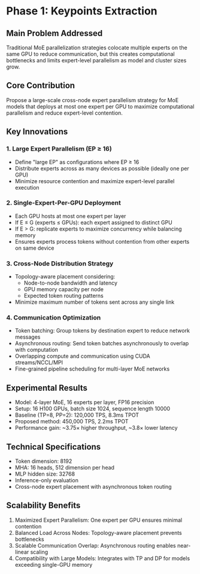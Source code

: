 # Phase 1: Keypoints Extraction

## Main Problem Addressed
Traditional MoE parallelization strategies colocate multiple experts on the same GPU to reduce communication, but this creates computational bottlenecks and limits expert-level parallelism as model and cluster sizes grow.

## Core Contribution
Propose a large-scale cross-node expert parallelism strategy for MoE models that deploys at most one expert per GPU to maximize computational parallelism and reduce expert-level contention.

## Key Innovations

### 1. Large Expert Parallelism (EP ≥ 16)
- Define "large EP" as configurations where EP ≥ 16
- Distribute experts across as many devices as possible (ideally one per GPU)
- Minimize resource contention and maximize expert-level parallel execution

### 2. Single-Expert-Per-GPU Deployment
- Each GPU hosts at most one expert per layer
- If E ≤ G (experts ≤ GPUs): each expert assigned to distinct GPU
- If E > G: replicate experts to maximize concurrency while balancing memory
- Ensures experts process tokens without contention from other experts on same device

### 3. Cross-Node Distribution Strategy
- Topology-aware placement considering:
  - Node-to-node bandwidth and latency
  - GPU memory capacity per node
  - Expected token routing patterns
- Minimize maximum number of tokens sent across any single link

### 4. Communication Optimization
- Token batching: Group tokens by destination expert to reduce network messages
- Asynchronous routing: Send token batches asynchronously to overlap with computation
- Overlapping compute and communication using CUDA streams/NCCL/MPI
- Fine-grained pipeline scheduling for multi-layer MoE networks

## Experimental Results
- Model: 4-layer MoE, 16 experts per layer, FP16 precision
- Setup: 16 H100 GPUs, batch size 1024, sequence length 10000
- Baseline (TP=8, PP=2): 120,000 TPS, 8.3ms TPOT
- Proposed method: 450,000 TPS, 2.2ms TPOT
- Performance gain: ~3.75× higher throughput, ~3.8× lower latency

## Technical Specifications
- Token dimension: 8192
- MHA: 16 heads, 512 dimension per head
- MLP hidden size: 32768
- Inference-only evaluation
- Cross-node expert placement with asynchronous token routing

## Scalability Benefits
1. Maximized Expert Parallelism: One expert per GPU ensures minimal contention
2. Balanced Load Across Nodes: Topology-aware placement prevents bottlenecks
3. Scalable Communication Overlap: Asynchronous routing enables near-linear scaling
4. Compatibility with Large Models: Integrates with TP and DP for models exceeding single-GPU memory